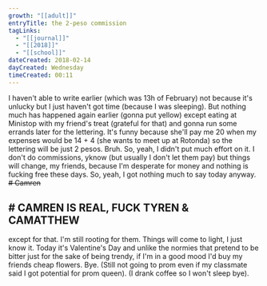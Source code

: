 ```yaml
---
growth: "[[adult]]"
entryTitle: the 2-peso commission
tagLinks:
  - "[[journal]]"
  - "[[2018]]"
  - "[[school]]"
dateCreated: 2018-02-14
dayCreated: Wednesday
timeCreated: 00:11
---
```

I haven't able to write earlier (which was 13h of February) not because it's unlucky but I just haven't got time (because I was sleeping). But nothing much has happened again earlier (gonna put yellow) except eating at Ministop with my friend's treat (grateful for that) and gonna run some errands later for the lettering. It's funny because she'll pay me 20 when my expenses would be 14 + 4 (she wants to meet up at Rotonda) so the lettering will be just 2 pesos. Bruh. So, yeah, I didn't put much effort on it. I don't do commissions, yknow (but usually I don't let them pay) but things will change, my friends, because I'm desperate for money and nothing is fucking free these days. So, yeah, I got nothing much to say today anyway. ~~# Camren~~ 
## # CAMREN IS REAL, FUCK TYREN & CAMATTHEW

except for that. I'm still rooting for them. Things will come to light, I just know it. Today it's Valentine's Day and unlike the normies that pretend to be bitter just for the sake of being trendy, if I'm in a good mood I'd buy my friends cheap flowers. Bye. (Still not going to prom even if my classmate said I got potential for prom queen). (I drank coffee so I won't sleep bye). 